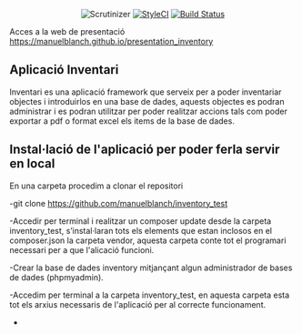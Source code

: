 <p align="center">
<img src="https://scrutinizer-ci.com/g/manuelblanch/inventory_test/badges/quality-score.png?b=master" alt="Scrutinizer"></a>
<a href="https://styleci.io/repos/74695706"><img src="https://styleci.io/repos/74695706/shield?branch=master" alt="StyleCI"></a>
<a href="https://travis-ci.org/manuelblanch/inventory_test"><img src="https://travis-ci.org/manuelblanch/inventory_test.svg?branch=master" alt="Build Status"></a>


</p>

Acces a la web de presentació https://manuelblanch.github.io/presentation_inventory

## Aplicació Inventari

Inventari es una aplicació framework que serveix per a poder inventariar objectes i introduirlos en una base de dades, aquests objectes es podran administrar i es podran utilitzar per poder realitzar accions tals com poder exportar a pdf o format excel els items de la base de dades.

## Instal·lació de l'aplicació per poder ferla servir en local

En una carpeta procedim a clonar el repositori

-git clone https://github.com/manuelblanch/inventory_test

-Accedir per terminal i realitzar un composer update desde la carpeta inventory_test, s’instal·laran tots els elements que estan inclosos en el composer.json la carpeta vendor, aquesta carpeta conte tot el programari necessari per a que l'alicació funcioni.

-Crear la base de dades inventory mitjançant algun administrador de bases de dades (phpmyadmin).

-Accedim per terminal a la carpeta inventory_test, en aquesta carpeta esta tot els arxius necessaris de l'aplicació per al correcte funcionament.

-

